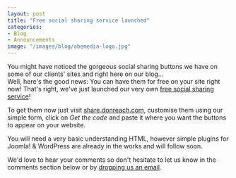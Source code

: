 ```yaml
---
layout: post
title: "Free social sharing service launched"
categories:
- Blog
- Announcements
image: "/images/blog/abemedia-logo.jpg"
---
```


You might have noticed the gorgeous social sharing buttons we have on some of our clients' sites and right here on our blog...  
Well, here's the good news: You can have them for free on your site right now! That's right, we've just launched our very own [free social sharing service](http://share.donreach.com/)!

To get them now just visit [share.donreach.com](http://share.donreach.com/), customise them using our simple form, click on *Get the code* and paste it where you want the buttons to appear on your website.

You will need a very basic understanding HTML, however simple plugins for Joomla! & WordPress are already in the works and will follow soon.

We'd love to hear your comments so don't hesitate to let us know in the comments section below or by [dropping us an email](/contact).
